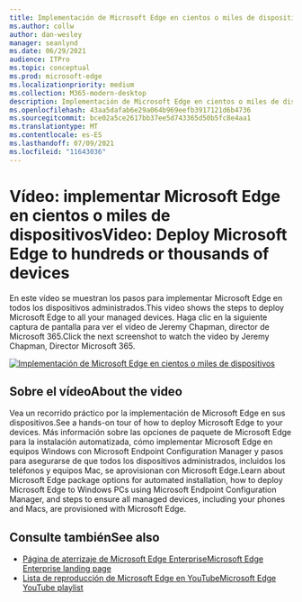 ```yaml
---
title: Implementación de Microsoft Edge en cientos o miles de dispositivos
ms.author: collw
author: dan-wesley
manager: seanlynd
ms.date: 06/29/2021
audience: ITPro
ms.topic: conceptual
ms.prod: microsoft-edge
ms.localizationpriority: medium
ms.collection: M365-modern-desktop
description: Implementación de Microsoft Edge en cientos o miles de dispositivos
ms.openlocfilehash: 43aa5dafab6e29a064b969eefb3917121d6b4736
ms.sourcegitcommit: bce02a5ce2617bb37ee5d743365d50b5fc8e4aa1
ms.translationtype: MT
ms.contentlocale: es-ES
ms.lasthandoff: 07/09/2021
ms.locfileid: "11643036"
---
```

# <a name="video-deploy-microsoft-edge-to-hundreds-or-thousands-of-devices"></a><span data-ttu-id="b52c4-103">Vídeo: implementar Microsoft Edge en cientos o miles de dispositivos</span><span class="sxs-lookup"><span data-stu-id="b52c4-103">Video: Deploy Microsoft Edge to hundreds or thousands of devices</span></span>

<span data-ttu-id="b52c4-104">En este vídeo se muestran los pasos para implementar Microsoft Edge en todos los dispositivos administrados.</span><span class="sxs-lookup"><span data-stu-id="b52c4-104">This video shows the steps to deploy Microsoft Edge to all your managed devices.</span></span> <span data-ttu-id="b52c4-105">Haga clic en la siguiente captura de pantalla para ver el vídeo de Jeremy Chapman, director de Microsoft 365.</span><span class="sxs-lookup"><span data-stu-id="b52c4-105">Click the next screenshot to watch the video by Jeremy Chapman, Director Microsoft 365.</span></span>

[![Implementación de Microsoft Edge en cientos o miles de dispositivos](media/microsoft-edge-video-deploy/0.png)](http://www.youtube.com/watch?v=o90UsN6g6NE "Deploy Microsoft Edge to hundreds or thousands of devices")

## <a name="about-the-video"></a><span data-ttu-id="b52c4-107">Sobre el vídeo</span><span class="sxs-lookup"><span data-stu-id="b52c4-107">About the video</span></span>

<span data-ttu-id="b52c4-108">Vea un recorrido práctico por la implementación de Microsoft Edge en sus dispositivos.</span><span class="sxs-lookup"><span data-stu-id="b52c4-108">See a hands-on tour of how to deploy Microsoft Edge to your devices.</span></span> <span data-ttu-id="b52c4-109">Más información sobre las opciones de paquete de Microsoft Edge para la instalación automatizada, cómo implementar Microsoft Edge en equipos Windows con Microsoft Endpoint Configuration Manager y pasos para asegurarse de que todos los dispositivos administrados, incluidos los teléfonos y equipos Mac, se aprovisionan con Microsoft Edge.</span><span class="sxs-lookup"><span data-stu-id="b52c4-109">Learn about Microsoft Edge package options for automated installation, how to deploy Microsoft Edge to Windows PCs using Microsoft Endpoint Configuration Manager, and steps to ensure all managed devices, including your phones and Macs, are provisioned with Microsoft Edge.</span></span>

## <a name="see-also"></a><span data-ttu-id="b52c4-110">Consulte también</span><span class="sxs-lookup"><span data-stu-id="b52c4-110">See also</span></span>

- [<span data-ttu-id="b52c4-111">Página de aterrizaje de Microsoft Edge Enterprise</span><span class="sxs-lookup"><span data-stu-id="b52c4-111">Microsoft Edge Enterprise landing page</span></span>](https://aka.ms/EdgeEnterprise)
- [<span data-ttu-id="b52c4-112">Lista de reproducción de Microsoft Edge en YouTube</span><span class="sxs-lookup"><span data-stu-id="b52c4-112">Microsoft Edge YouTube playlist</span></span>](https://www.youtube.com/playlist?list=PLXtHYVsvn_b-uXh1tMeYpT-0iD8tD3tFy)
